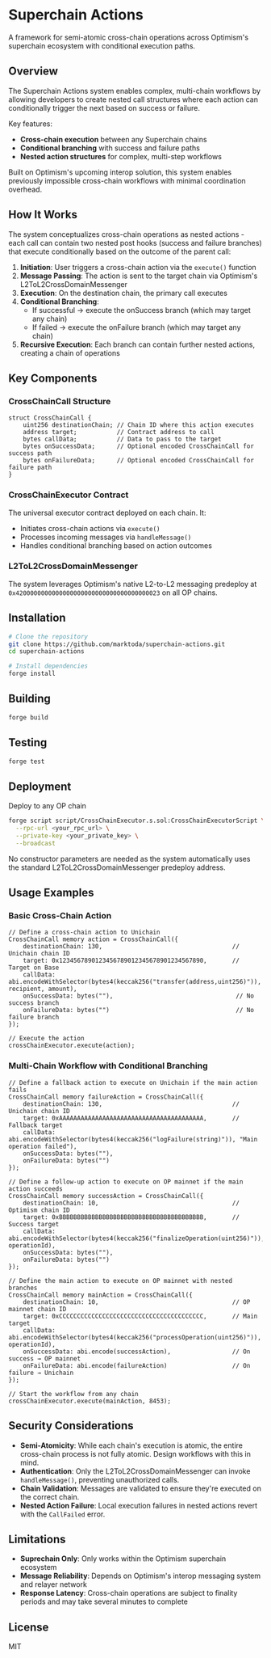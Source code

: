 # Superchain Actions

A framework for semi-atomic cross-chain operations across Optimism's superchain ecosystem with conditional execution paths.

## Overview

The Superchain Actions system enables complex, multi-chain workflows by allowing developers to create nested call structures where each action can conditionally trigger the next based on success or failure.

Key features:

- **Cross-chain execution** between any Superchain chains
- **Conditional branching** with success and failure paths
- **Nested action structures** for complex, multi-step workflows

Built on Optimism's upcoming interop solution, this system enables previously impossible cross-chain workflows with minimal coordination overhead.

## How It Works

The system conceptualizes cross-chain operations as nested actions - each call can contain two nested post hooks (success and failure branches) that execute conditionally based on the outcome of the parent call:

1. **Initiation**: User triggers a cross-chain action via the `execute()` function
2. **Message Passing**: The action is sent to the target chain via Optimism's L2ToL2CrossDomainMessenger
3. **Execution**: On the destination chain, the primary call executes
4. **Conditional Branching**:
   - If successful → execute the onSuccess branch (which may target any chain)
   - If failed → execute the onFailure branch (which may target any chain)
5. **Recursive Execution**: Each branch can contain further nested actions, creating a chain of operations

## Key Components

### CrossChainCall Structure

```solidity
struct CrossChainCall {
    uint256 destinationChain; // Chain ID where this action executes
    address target;           // Contract address to call
    bytes callData;           // Data to pass to the target
    bytes onSuccessData;      // Optional encoded CrossChainCall for success path
    bytes onFailureData;      // Optional encoded CrossChainCall for failure path
}
```

### CrossChainExecutor Contract

The universal executor contract deployed on each chain. It:

- Initiates cross-chain actions via `execute()`
- Processes incoming messages via `handleMessage()`
- Handles conditional branching based on action outcomes

### L2ToL2CrossDomainMessenger

The system leverages Optimism's native L2-to-L2 messaging predeploy at `0x4200000000000000000000000000000000000023` on all OP chains.

## Installation

```bash
# Clone the repository
git clone https://github.com/marktoda/superchain-actions.git
cd superchain-actions

# Install dependencies
forge install
```

## Building

```bash
forge build
```

## Testing

```bash
forge test
```

## Deployment

Deploy to any OP chain

```bash
forge script script/CrossChainExecutor.s.sol:CrossChainExecutorScript \
  --rpc-url <your_rpc_url> \
  --private-key <your_private_key> \
  --broadcast
```

No constructor parameters are needed as the system automatically uses the standard L2ToL2CrossDomainMessenger predeploy address.

## Usage Examples

### Basic Cross-Chain Action

```solidity
// Define a cross-chain action to Unichain
CrossChainCall memory action = CrossChainCall({
    destinationChain: 130,                                    // Unichain chain ID
    target: 0x1234567890123456789012345678901234567890,       // Target on Base
    callData: abi.encodeWithSelector(bytes4(keccak256("transfer(address,uint256)")), recipient, amount),
    onSuccessData: bytes(""),                                  // No success branch
    onFailureData: bytes("")                                   // No failure branch
});

// Execute the action
crossChainExecutor.execute(action);
```

### Multi-Chain Workflow with Conditional Branching

```solidity
// Define a fallback action to execute on Unichain if the main action fails
CrossChainCall memory failureAction = CrossChainCall({
    destinationChain: 130,                                    // Unichain chain ID
    target: 0xAAAAAAAAAAAAAAAAAAAAAAAAAAAAAAAAAAAAAAAA,       // Fallback target
    callData: abi.encodeWithSelector(bytes4(keccak256("logFailure(string)")), "Main operation failed"),
    onSuccessData: bytes(""),
    onFailureData: bytes("")
});

// Define a follow-up action to execute on OP mainnet if the main action succeeds
CrossChainCall memory successAction = CrossChainCall({
    destinationChain: 10,                                     // Optimism chain ID
    target: 0xBBBBBBBBBBBBBBBBBBBBBBBBBBBBBBBBBBBBBBBB,       // Success target
    callData: abi.encodeWithSelector(bytes4(keccak256("finalizeOperation(uint256)")), operationId),
    onSuccessData: bytes(""),
    onFailureData: bytes("")
});

// Define the main action to execute on OP mainnet with nested branches
CrossChainCall memory mainAction = CrossChainCall({
    destinationChain: 10,                                     // OP mainnet chain ID
    target: 0xCCCCCCCCCCCCCCCCCCCCCCCCCCCCCCCCCCCCCCCC,       // Main target
    callData: abi.encodeWithSelector(bytes4(keccak256("processOperation(uint256)")), operationId),
    onSuccessData: abi.encode(successAction),                 // On success → OP mainnet
    onFailureData: abi.encode(failureAction)                  // On failure → Unichain
});

// Start the workflow from any chain
crossChainExecutor.execute(mainAction, 8453);
```

## Security Considerations

- **Semi-Atomicity**: While each chain's execution is atomic, the entire cross-chain process is not fully atomic. Design workflows with this in mind.
- **Authentication**: Only the L2ToL2CrossDomainMessenger can invoke `handleMessage()`, preventing unauthorized calls.
- **Chain Validation**: Messages are validated to ensure they're executed on the correct chain.
- **Nested Action Failure**: Local execution failures in nested actions revert with the `CallFailed` error.

## Limitations

- **Suprechain Only**: Only works within the Optimism superchain ecosystem
- **Message Reliability**: Depends on Optimism's interop messaging system and relayer network
- **Response Latency**: Cross-chain operations are subject to finality periods and may take several minutes to complete

## License

MIT

